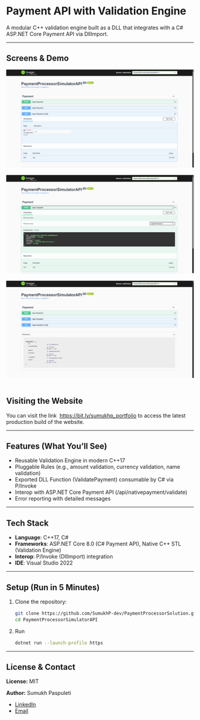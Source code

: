 
# Payment API with Validation Engine
A modular C++ validation engine built as a DLL that integrates with a C# ASP.NET Core Payment API via DllImport.

---

## Screens & Demo  
![Screenshot Placeholder](PaymentProcessorSimulatorAPI/screenshots/SwaggerGetRequestPage.png)  
![Screenshot Placeholder](PaymentProcessorSimulatorAPI/screenshots/SwaggerPostRequestPage.png)  
![Screenshot Placeholder](PaymentProcessorSimulatorAPI/screenshots/SwaggerPaymentSchemaPage.png)  

## Visiting the Website
You can visit the link  https://bit.ly/sumukhp_portfolio to access the latest production build of the website.

---

## Features (What You’ll See)  
- Reusable Validation Engine in modern C++17
- Pluggable Rules (e.g., amount validation, currency validation, name validation)
- Exported DLL Function (ValidatePayment) consumable by C# via P/Invoke
- Interop with ASP.NET Core Payment API (/api/nativepayment/validate)
- Error reporting with detailed messages

---

## Tech Stack  
- **Language**: C++17, C#
- **Frameworks**: ASP.NET Core 8.0 (C# Payment API), Native C++ STL (Validation Engine)
- **Interop**: P/Invoke (DllImport) integration
- **IDE**: Visual Studio 2022

---

## Setup (Run in 5 Minutes)  
1. Clone the repository:  
   ```bash
   git clone https://github.com/SumukhP-dev/PaymentProcessorSolution.git
   cd PaymentProcessorSimulatorAPI
   ```
2. Run 
   ```bash
   dotnet run --launch-profile https
   ```

---

## License & Contact  
**License:** MIT  

**Author:** Sumukh Paspuleti
- [LinkedIn](https://www.linkedin.com/in/sumukh-paspuleti/)  
- [Email](mailto:spaspuleti3@gatech.edu)  
